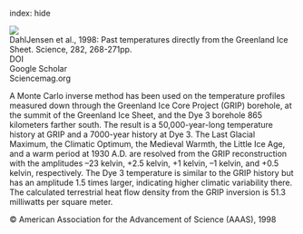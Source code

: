 index: hide

<div class="Citation">
    <div class="Citation-thumb CitationThumb-linked"  data-href="https://doi.org/10.1126/science.282.5387.268">
      <img src="https://static.claimspace.cloud/climate-study-static/refs/thumbs/5/DahlJensen_et_al_1998-thumb.png" />
    </div>

  <div class="Citation-body">
    <div class="Citation-text">DahlJensen et al., 1998: Past temperatures directly from the Greenland Ice Sheet. <span class="Article-journal">Science, </span><span class="Article-volume">282, </span>268-271pp.</div>
    <div class="Citation-links">
      <div class="CitationLink" data-href="https://doi.org/10.1126/science.282.5387.268">
        <div class="CitationLink-icon CitationLink-Doi"></div>
        <div class="CitationLink-text">DOI</div>
      </div>
      <div class="CitationLink" data-href="https://scholar.google.com/scholar?q=10.1126/science.282.5387.268">
        <div class="CitationLink-icon CitationLink-Scholar"></div>
        <div class="CitationLink-text">Google Scholar</div>
      </div>
      <div class="CitationLink" data-href="http://www.sciencemag.org/content/282/5387/268.abstract">
        <div class="CitationLink-icon CitationLink-Publisher"></div>
        <div class="CitationLink-text">Sciencemag.org</div>
      </div>
    </div>
  </div>
</div>

A Monte Carlo inverse method has been used on the temperature profiles measured down through the Greenland Ice Core Project (GRIP) borehole, at the summit of the Greenland Ice Sheet, and the Dye 3 borehole 865 kilometers farther south. The result is a 50,000-year-long temperature history at GRIP and a 7000-year history at Dye 3. The Last Glacial Maximum, the Climatic Optimum, the Medieval Warmth, the Little Ice Age, and a warm period at 1930 A.D. are resolved from the GRIP reconstruction with the amplitudes –23 kelvin, +2.5 kelvin, +1 kelvin, –1 kelvin, and +0.5 kelvin, respectively. The Dye 3 temperature is similar to the GRIP history but has an amplitude 1.5 times larger, indicating higher climatic variability there. The calculated terrestrial heat flow density from the GRIP inversion is 51.3 milliwatts per square meter.

<div class="Citation-copy">
&copy; American Association for the Advancement of Science (AAAS), 1998
</div>